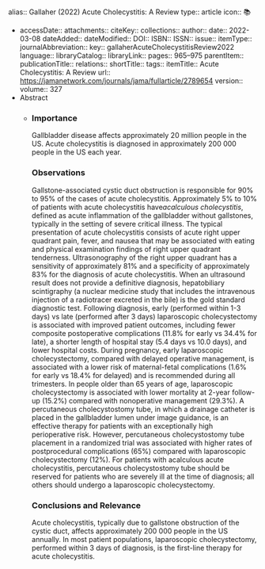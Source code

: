 alias:: Gallaher (2022) Acute Cholecystitis: A Review
type:: article
icon:: 📚

- accessDate:: 
  attachments:: 
  citeKey:: 
  collections:: 
  author:: 
  date:: 2022-03-08
  dateAdded:: 
  dateModified:: 
  DOI:: 
  ISBN:: 
  ISSN:: 
  issue:: 
  itemType:: 
  journalAbbreviation:: 
  key:: gallaherAcuteCholecystitisReview2022
  language:: 
  libraryCatalog:: 
  libraryLink:: 
  pages:: 965–975
  parentItem:: 
  publicationTitle:: 
  relations:: 
  shortTitle:: 
  tags:: 
  itemTitle:: Acute Cholecystitis: A Review
  url:: https://jamanetwork.com/journals/jama/fullarticle/2789654
  version:: 
  volume:: 327
- Abstract
	- <h3>Importance</h3><p>Gallbladder disease affects approximately 20 million people in the US. Acute cholecystitis is diagnosed in approximately 200 000 people in the US each year.</p><h3>Observations</h3><p>Gallstone-associated cystic duct obstruction is responsible for 90% to 95% of the cases of acute cholecystitis. Approximately 5% to 10% of patients with acute cholecystitis have<i>acalculous cholecystitis</i>, defined as acute inflammation of the gallbladder without gallstones, typically in the setting of severe critical illness. The typical presentation of acute cholecystitis consists of acute right upper quadrant pain, fever, and nausea that may be associated with eating and physical examination findings of right upper quadrant tenderness. Ultrasonography of the right upper quadrant has a sensitivity of approximately 81% and a specificity of approximately 83% for the diagnosis of acute cholecystitis. When an ultrasound result does not provide a definitive diagnosis, hepatobiliary scintigraphy (a nuclear medicine study that includes the intravenous injection of a radiotracer excreted in the bile) is the gold standard diagnostic test. Following diagnosis, early (performed within 1-3 days) vs late (performed after 3 days) laparoscopic cholecystectomy is associated with improved patient outcomes, including fewer composite postoperative complications (11.8% for early vs 34.4% for late), a shorter length of hospital stay (5.4 days vs 10.0 days), and lower hospital costs. During pregnancy, early laparoscopic cholecystectomy, compared with delayed operative management, is associated with a lower risk of maternal-fetal complications (1.6% for early vs 18.4% for delayed) and is recommended during all trimesters. In people older than 65 years of age, laparoscopic cholecystectomy is associated with lower mortality at 2-year follow-up (15.2%) compared with nonoperative management (29.3%). A percutaneous cholecystostomy tube, in which a drainage catheter is placed in the gallbladder lumen under image guidance, is an effective therapy for patients with an exceptionally high perioperative risk. However, percutaneous cholecystostomy tube placement in a randomized trial was associated with higher rates of postprocedural complications (65%) compared with laparoscopic cholecystectomy (12%). For patients with acalculous acute cholecystitis, percutaneous cholecystostomy tube should be reserved for patients who are severely ill at the time of diagnosis; all others should undergo a laparoscopic cholecystectomy.</p><h3>Conclusions and Relevance</h3><p>Acute cholecystitis, typically due to gallstone obstruction of the cystic duct, affects approximately 200 000 people in the US annually. In most patient populations, laparoscopic cholecystectomy, performed within 3 days of diagnosis, is the first-line therapy for acute cholecystitis.</p>